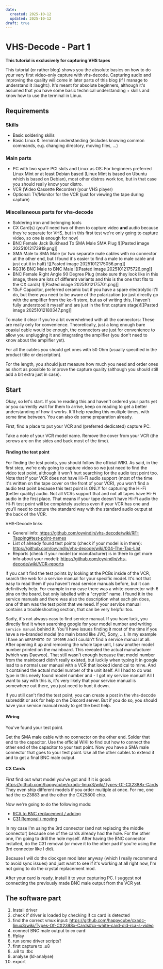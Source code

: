 ```yaml
---
date:
  created: 2025-10-12
  updated: 2025-10-12
draft: true
---
```

# VHS-Decode - Part 1

**This tutorial is exclusively for capturing VHS tapes**

This tutorial (or rather blog) shows you the absolute basics on how to do your very first video-only capture with vhs-decode.
Capturing audio and improving the quality will come in later parts of this blog (if I manage to understand it :laught:).
It's meant for absolute beginners, although it's assumed that you have some basic technical understanding + skills and know how to use the terminal in Linux.

## Requirements
### Skills
- Basic soldering skills
- Basic Linux & Terminal understanding (includes knowing common commands, e.g. changing directory, moving files, ...)

### Main parts
- PC with two spare PCI slots and Linux as OS: For beginners preferred Linux Mint or at least Debian based (Linux Mint is based on Ubuntu which is based on Debian), most other distros work too, but in that case you should really know your distro.
- VCR (**V**ideo **C**assette **R**ecorder) (your VHS player)
- Optional: TV/Monitor for the VCR (just for viewing the tape during capture)
### Miscellaneous parts for vhs-decode
- Soldering iron and belonging tools
- CX Card(s) (you'll need two of them to capture video **and** audio because they're separate for VHS, but in this first test we're only going to capture video, so one is enough for now)
- BNC Female Jack Bulkhead To SMA Male SMA Plug ![[Pasted image 20251012173919.png]]
- SMA Male to SMA Male (or two separate male cables with no connector at the other end, but I found it's easier to find a male to male cable and just cut it in half)  ![[Pasted image 20251012175056.png]]
- RG316 BNC Male to BNC Male ![[Pasted image 20251012175726.png]]
- BNC Female Right Angle 90 Degree Plug (make sure they look like in this image, there are lots of different variants and this is the one that fits to the CX cards) ![[Pasted image 20251012175701.png]]
- 10uF Capacitor, preferred ceramic but if you have a spare electrolytic it'll do, but there you need to be aware of the polarization (or just directly go with the amplifier from the ko-fi store, but as of writing this, I haven't fully understood it myself and are just in the first capture stage)![[Pasted image 20251012180347.png]]

To make it clear if you're a bit overwhelmed with all the connectors: These are really only for convenience. Theoretically, just a long enough bare coaxial cable would be enough, the connectors are just for convenience to allow you unplugging it and integrating the amplifier (you don't need to know about the amplifier yet).

For all the cables you should get ones with 50 Ohm (usually specified in the product title or description).

For the length, you should just measure how much you need and order ones as short as possible to improve the capture quality (although you should still add a bit extra just in case).

## Start
Okay, so let's start.
If you're reading this and haven't ordered your parts yet or you currently wait for them to arrive, keep on reading to get a better understanding of how it works. It'll help reading this multiple times, with some time between. You can also do some preparation already.

First, find a place to put your VCR and (preferred dedicated) capture PC.

Take a note of your VCR model name.
Remove the cover from your VCR (the screws are on the sides and back most of the time).

#### Finding the test point
For finding the test points, you should follow the official WIKI. As said, in the first step, we're only going to capture video so we just need to find the video test point, although it won't hurt searching for the audio test point too. Note that if your VCR does not have Hi-Fi audio support (most of the time it's written on the tape cover on the front of your VCR), you won't find a audio test point because this test point is ONLY for capturing the Hi-Fi (better quality) audio. Not all VCRs support that and not all tapes have Hi-Fi audio in the first place. That means if your tape doesn't have Hi-Fi audio the Hi-Fi test point will be completely useless even if your VCR has one and you'll need to capture the standard way with the standard audio output at the back of the VCR.

VHS-Decode links:
- General info: https://github.com/oyvindln/vhs-decode/wiki/RF-Tapping#test-point-names
- List of already found test points (check if your model is in there): https://github.com/oyvindln/vhs-decode/wiki/004-The-Tap-List
- Reports (check if your model (or manufacturer) is in there to get more info about your model): https://github.com/oyvindln/vhs-decode/wiki/VCR-reports

If you can't find the test points by looking at the PCBs inside of the VCR, search the web for a service manual for your specific model.
It's not that easy to read them if you haven't read service manuals before, but it can definitively help. For example in my case there was a white connector with 6 pins on the board, but only labelled with a "cryptic" name. I found it in the service manuals and there was also the description what each pin does, one of them was the test point that we need.
If your service manual contains a troubleshooting section, that can be very helpful too.

Sadly, it's not always easy to find service manual. If you have luck, you directly find it when searching google for your model number and writing `service manual` behind it.
You'll have issues finding it most of the time if you have a re-branded model (no main brand like JVC, Sony, ...).
In my example I have an `AGFAPHOTO DV 18909R` and I couldn't find a service manual at all.
After opening it up and removing the whole tape unit, I saw another model number printed on the mainboard. This revealed the actual manufacturer (which was Daewoo). That still wasn't enough because that model number from the mainboard didn't really existed, but luckily when typing it in google lead to a normal user manual with a VCR that looked idendical to mine. And it contained the actual model number of the unit itself. All I had to do was type in this newly found model number and - I got my service manual!
All I want to say with this is, it's very likely that your service manual is somewhere out there, you just need to hunt it down.

If you still can't find the test point, you can create a post in the vhs-decode subreddit or ask for help on the Discord server.
But if you do so, you should have your service manual ready to get the best help.

#### Wiring
You've found your test point.

Get the SMA male cable with no connector on the other end. Solder that end to the capacitor.
Use the official WIKI to find out how to connect the other end of the capacitor to your test point.
Now you have a SMA male connector that goes to your test point.
Use all the other cables to extend it and to get a final BNC male output.

#### CX Cards
First find out what model you've got and if it is good: https://github.com/happycube/cxadc-linux3/wiki/Types-Of-CX2388x-Cards
They even ship different models if you order multiple at once. For me, one had the cx23883 and the other the CX25800 chip.

Now we're going to do the following mods:
- [RCA to BNC replacement / adding](https://github.com/oyvindln/vhs-decode/wiki/CX-Cards#rca-to-bnc-replacement)
- [C31 Removal / moving](https://github.com/oyvindln/vhs-decode/wiki/CX-Cards#c31-removal)

In my case I'm using the 3rd connector (and not replacing the middle connector) because one of the cards already had the hole. For the other one, I'm going to drill the hole myself.
After having the BNC connector installed, do the C31 removal (or move it to the other pad if you're using the 3rd connector like I did).

Because I will do the clockgen mod later anyway (which I really recommend to avoid sync issues) and just want to see if it's working at all right now, I'm not going to do the crystal replacement mod.

After your card is ready, install it to your capturing PC.
I suggest not connecting the previously made BNC male output from the VCR yet.

## The software part
1. Install driver
2. check if driver is loaded by checking if cx card is detected
3. find the correct vmux input: https://github.com/happycube/cxadc-linux3/wiki/Types-Of-CX2388x-Cards#cx-white-card-old-rca-s-video
4. connect BNC male output to cx card
5. ffplay
6. run some driver scripts?
7. first capture to .u8
8. .u8 to .tbc
9. analyse (ld-analyse)
10. export